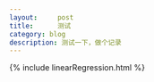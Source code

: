 ```yaml
---
layout:     post
title:      测试
category: blog
description: 测试一下，做个记录
---
```


{% include linearRegression.html %}
 
